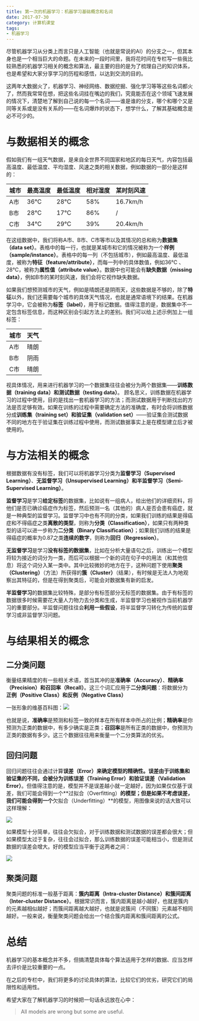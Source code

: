 ```yaml
---
title: 第一次的机器学习：机器学习基础概念和名词
date: 2017-07-30
category: 计算机课堂
tags: 
- 机器学习
---
```




尽管机器学习从分类上而言只是人工智能（也就是常说的AI）的分支之一，但其本身也是一个相当巨大的命题。在未来的一段时间里，我将花时间在专栏写一些我比较熟悉的机器学习相关的概念和算法，最主要的目的是为了梳理自己的知识体系，也是希望和大家分享学习的历程和感悟，以达到交流的目的。

这两年大数据火了，机器学习、神经网络、数据挖掘、强化学习等等这些名词都火了，然而我常常在想，把这些名词挂在嘴边的我们，究竟能否在这个领域飞速发展的情况下，清楚地了解到自己说的每一个名词——谁是谁的分支，哪个和哪个又是同等关系或是没有关系的——在名词爆炸的状态下，想学什么，了解其基础概念是必不可少的。



#  与数据相关的概念

假如我们有一组天气数据，是来自全世界不同国家和地区的每日天气，内容包括最高温度、最低温度、平均湿度、风速之类的相关数据，例如数据的一部分是这样的：

| 城市   | 最高温度 | 最低温度 | 相对湿度 | 某时刻风速    |
| ---- | ---- | ---- | ---- | -------- |
| A市   | 36℃  | 28℃  | 58%  | 16.7km/h |
| B市   | 28℃  | 17℃  | 86%  | /        |
| C市   | 34℃  | 29℃  | 39%  | 20.4km/h |

在这组数据中，我们将称A市、B市、C市等市以及其情况的总和称为**数据集（data set）**。表格中的每一行，也就是某城市和它的情况被称为一个**样例（sample/instance）**。表格中的每一列（不包括城市），例如最高温度、最低温度，被称为**特征（feature/attribute）**，而每一列中的具体数值，例如36℃ 、28℃，被称为**属性值（attribute value）**。数据中也可能会有**缺失数据（missing data）**，例如B市的某时刻风速，我们会将它视作缺失数据。

<!--more-->

如果我们想预测城市的天气，例如是晴朗还是阴雨天，这些数据是不够的，除了**特征**以外，我们还需要每个城市的具体天气情况，也就是通常语境下的结果。在机器学习中，它会被称为**标签（label）**，用于标记数据。值得注意的是，数据集中不一定包含标签信息，而这种区别会引起方法上的差别。我们可以给上述示例加上一组标签：

| 城市   | 天气   |
| ---- | ---- |
| A市   | 晴朗   |
| B市   | 阴雨   |
| C市   | 晴朗   |

视具体情况，用来进行机器学习的一个数据集往往会被分为两个数据集——**训练数据（training data）**和**测试数据（testing data）**。  顾名思义，训练数据在机器学习的过程中使用，目的是找出一套机器学习的方法；而测试数据用于判断找出的方法是否足够有效。如果在训练的过程中需要确定方法的准确度，有时会将训练数据分成**训练集（training set）**和**验证集（validation set）**——验证集合测试数据不同的地方在于验证集在训练过程中使用，而测试数据事实上是在模型建立后才被使用的。

# 与方法相关的概念

根据数据有没有标签，我们可以将机器学习分类为**监督学习（Supervised Learning）**、**无监督学习（Unsupervised Learning）**和**半监督学习（Semi-Supervised Learning）**。

**监督学习**是学习**给定标签**的数据集，比如说有一组病人，给出他们的详细资料，将他们是否已确诊癌症作为标签，然后预测一名（其他的）病人是否会患有癌症，就是一种典型的监督学习。监督学习中也有不同的分类，如果我们训练的结果是得癌症和不得癌症之类**离散的类型**，则称为**分类（Classification）**，如果只有两种类型的话可以进一步称为**二分类（Binary Classification）**；如果我们训练的结果是得癌症的概率为0.87之类**连续的数字**，则称为**回归（Regression）**。

**无监督学习**是学习**没有标签的数据集**，比如在分析大量语句之后，训练出一个模型将较为接近的词分为一类，而后可以根据一个新的词在句子中的用法（和其他信息）将这个词分入某一类中。其中比较微妙的地方在于，这种问题下使用**聚类（Clustering）**（方法）所获得的**簇（Cluster）**（结果），有时候是无法人为地观察出其特征的，但是在得到聚类后，可能会对数据集有新的启发。

**半监督学习**的数据集比较特殊，是部分有标签部分无标签的数据集。由于有标签的数据很多时候需要花大量人力物力去分类和生成，半监督学习也被视作当前机器学习的重要部分。半监督问题往往会**利用一些假设**，将半监督学习转化为传统的监督学习或非监督学习问题。



# 与结果相关的概念

## 二分类问题

衡量结果精度的有一些相关术语，首当其冲的是**准确率（Accuracy）**、**精确率（Precision）**和**召回率（Recall）**。这三个词汇应用于**二分类问题**：将数据分为**正例（Positive Class）**和**反例（Negative Class）**

一张形象的维基百科图：![](https://upload.wikimedia.org/wikipedia/commons/2/26/Precisionrecall.svg)

也就是说，**准确率**是预测和标签一致的样本在所有样本中所占的比例；**精确率**是你预测为正类的数据中，有多少确实是正类；**召回率**是所有正类的数据中，你预测为正类的数据有多少。这三个数据往往用来衡量一个二分类算法的优劣。

## 回归问题

回归问题往往会通过计算**误差（Error）**来确定模型的精确性。误差由于训练集和验证集的不同，会被分为**训练误差（Training Error）**和**验证误差（Validation Error）**。但值得注意的是，模型并不是误差越小就一定越好，因为如果仅仅基于误差，我们可能会得到一个**过拟合（Overfitting）**的模型；但是如果不考虑误差，我们可能会得到一个**欠拟合（Underfitting）**的模型，用图像来说的话大致可以这样理解：

![](https://3gp10c1vpy442j63me73gy3s-wpengine.netdna-ssl.com/wp-content/uploads/2018/03/Screen-Shot-2018-03-22-at-11.22.15-AM-e1526498075543.png)

如果模型十分简单，往往会欠拟合，对于训练数据和测试数据的误差都会很大；但如果模型太过于复杂，往往会过拟合，那么训练数据的误差可能相当小，但是测试数据的误差会增大。好的模型应当平衡于这两者之间：

![](https://i.stack.imgur.com/S0tRm.png)

## 聚类问题

聚类问题的标准一般基于距离：**簇内距离（Intra-cluster Distance）**和**簇间距离（Inter-cluster Distance）**。根据常识而言，簇内距离是越小越好，也就是簇内的元素越相似越好；而簇间距离越大越好，也就是说簇间（不同簇）元素越不相同越好。一般来说，衡量聚类问题会给出一个结合簇内距离和簇间距离的公式。



# 总结

机器学习的基本概念并不多，但搞清楚具体每个算法适用于怎样的数据、应当怎样去评价是比较重要的一点。

在之后的专栏中，我们将更多的讨论具体的算法，比较它们的优劣，研究它们的局限性和适用性。

希望大家在了解机器学习的时候把一句话永远放在心中：

> All models are wrong but some are useful.